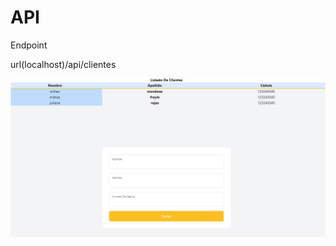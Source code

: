 # API

Endpoint

url(localhost)/api/clientes


![alt text](https://github.com/paternostroleonardo/API/blob/main/Captura.PNG)
